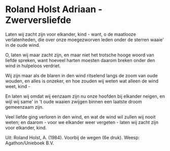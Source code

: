 # Roland Holst Adriaan - Zwerversliefde
Laten wij zacht zijn voor elkander, kind -
want, o de maatlooze verlatenheden,
die over onze moegezworven leden
onder de sterren waaie' in de oude wind.
  
O, laten wij maar zacht zijn, en maar niet
het trotsche hooge woord van liefde spreken,
want hoeveel harten moesten daarom breken
onder den wind in hulpeloos verdriet.
  
Wij zijn maar als de blaren in den wind
ritselend langs de zoom van oude wouden,
en alles is onzeker, en hoe zouden
wij weten wat alleen de wind weet, kind - 
  
En laten wij omdat wij eenzaam zijn
nu onze hoofden bij elkander neigen,
en wijl wij same' in 't oude waaien zwijgen
binnen een laatste droom gemeenzaam zijn.
  
Veel liefde ging verloren in den wind,
en wat de wind wil zullen wij nooit weten;
en daarom - voor we elkander weer vergeten -
laten wij zacht zijn voor elkander, kind.
  
Uit: Roland Holst, A. (1984). Voorbij de wegen (6e druk). Weesp: Agathon/Unieboek B.V.
